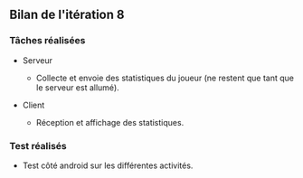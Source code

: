 ## Bilan de l'itération 8

### Tâches réalisées

* Serveur
  * Collecte et envoie des statistiques du joueur (ne restent que tant que le serveur est allumé).
  
* Client
  * Réception et affichage des statistiques.
 
### Test réalisés

* Test côté android sur les différentes activités.

